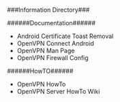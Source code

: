 ###Information Directory###

######Documentation######
- Android Certificate Toast Removal
- OpenVPN Connect Android
- OpenVPN Man Page
- OpenVPN Firewall Config

######HowTO######
- OpenVPN HowTo
- OpenVPN Server HowTo Wiki
